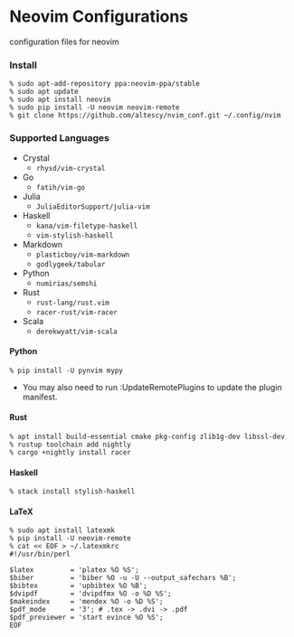 Neovim Configurations
===

configuration files for neovim


### Install

```
% sudo apt-add-repository ppa:neovim-ppa/stable
% sudo apt update
% sudo apt install neovim
% sudo pip install -U neovim neovim-remote
% git clone https://github.com/altescy/nvim_conf.git ~/.config/nvim
```

### Supported Languages

- Crystal
  - `rhysd/vim-crystal`
- Go
  - `fatih/vim-go`
- Julia
  - `JuliaEditorSupport/julia-vim`
- Haskell
  - `kana/vim-filetype-haskell`
  - `vim-stylish-haskell`
- Markdown
  - `plasticboy/vim-markdown`
  - `godlygeek/tabular`
- Python
  - `numirias/semshi`
- Rust
  - `rust-lang/rust.vim`
  - `racer-rust/vim-racer`
- Scala
  - `derekwyatt/vim-scala`


#### Python
```
% pip install -U pynvim mypy
```
- You may also need to run :UpdateRemotePlugins to update the plugin manifest.


#### Rust
```
% apt install build-essential cmake pkg-config zlib1g-dev libssl-dev
% rustup toolchain add nightly
% cargo +nightly install racer
```

#### Haskell
```
% stack install stylish-haskell
```

#### LaTeX
```
% sudo apt install latexmk
% pip install -U neovim-remote
% cat << EOF > ~/.latexmkrc
#!/usr/bin/perl

$latex         = 'platex %O %S';
$biber         = 'biber %O -u -U --output_safechars %B';
$bibtex        = 'upbibtex %O %B';
$dvipdf        = 'dvipdfmx %O -o %D %S';
$makeindex     = 'mendex %O -o %D %S';
$pdf_mode      = '3'; # .tex -> .dvi -> .pdf
$pdf_previewer = 'start evince %O %S';
EOF
```
